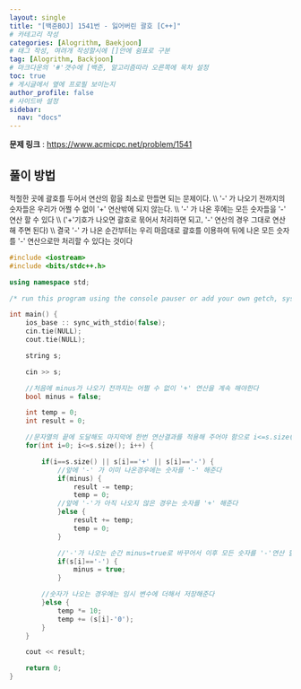 ```yaml
---
layout: single
title: "[백준BOJ] 1541번 - 잃어버린 괄호 [C++]"
# 카테고리 작성
categories: [Alogrithm, Baekjoon]
# 태그 작성, 여려개 작성할시에 []안에 쉼표로 구분
tag: [Alogrithm, Backjoon]
# 마크다운의 '#'갯수에 [백준, 알고리즘따라 오른쪽에 목차 설정
toc: true
# 게시글에서 옆에 프로필 보이는지
author_profile: false
# 사이드바 설정
sidebar:
  nav: "docs"
---
```


**문제 링크** : <https://www.acmicpc.net/problem/1541>

## 풀이 방법

<span style="font-size:90%">
적절한 곳에 괄호를 두어서 연산의 합을 최소로 만들면 되는 문제이다. \\
'-' 가 나오기 전까지의 숫자들은 우리가 어쩔 수 없이 '+' 연산밖에 되지 않는다. \\ 
'-' 가 나온 후에는 모든 숫자들을 '-' 연산 할 수 있다 \\
('+'기호가 나오면 괄호로 묶어서 처리하면 되고, '-' 연산의 경우 그대로 연산해 주면 된다) \\
결국 '-' 가 나온 순간부터는 우리 마음대로 괄호를 이용하여 뒤에 나온 모든 숫자를 '-' 연산으로만 처리할 수 있다는 것이다
</span>

```c++
#include <iostream>
#include <bits/stdc++.h>

using namespace std;

/* run this program using the console pauser or add your own getch, system("pause") or input loop */

int main() {
	ios_base :: sync_with_stdio(false);
	cin.tie(NULL);
	cout.tie(NULL);

	string s;

	cin >> s;

    //처음에 minus가 나오기 전까지는 어쩔 수 없이 '+' 연산을 계속 해야한다
	bool minus = false;

	int temp = 0;
	int result = 0;

    //문자열의 끝에 도달해도 마지막에 한번 연산결과를 적용해 주어야 함으로 i<=s.size()로 범위를 설정했다
	for(int i=0; i<=s.size(); i++) {

		if(i==s.size() || s[i]=='+' || s[i]=='-') {
            //앞에 '-' 가 이미 나온경우에는 숫자를 '-' 해준다
			if(minus) {
				result -= temp;
				temp = 0;
            //앞에 '-'가 아직 나오지 않은 경우는 숫자를 '+' 해준다
			}else {
				result += temp;
				temp = 0;
			}

            //'-'가 나오는 순간 minus=true로 바꾸어서 이후 모든 숫자를 '-'연산 할 수 있게 한다
			if(s[i]=='-') {
				minus = true;
			}

        //숫자가 나오는 경우에는 임시 변수에 더해서 저장해준다
		}else {
			temp *= 10;
			temp += (s[i]-'0');
		}
	}

	cout << result;

	return 0;
}
```
